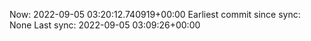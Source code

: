 Now: 2022-09-05 03:20:12.740919+00:00 Earliest commit since sync: None Last sync: 2022-09-05 03:09:26+00:00
